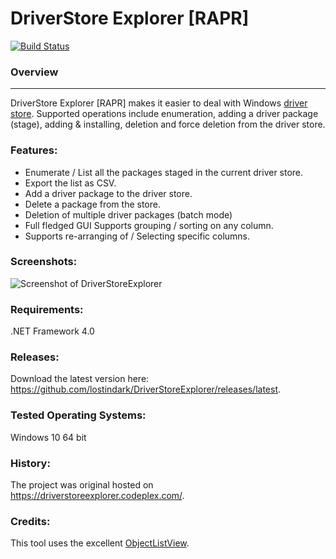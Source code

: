 DriverStore Explorer [RAPR]
===================================================

[![Build Status](https://ci.appveyor.com/api/projects/status/kqtvhfq23am2gq26/branch/master?svg=true)](https://ci.appveyor.com/project/lostindark/driverstoreexplorer/branch/master)

### Overview
--------
DriverStore Explorer [RAPR] makes it easier to deal with Windows [driver store](https://msdn.microsoft.com/en-us/library/ff544868(VS.85).aspx). Supported operations include enumeration, adding a driver package (stage), adding & installing, deletion and force deletion from the driver store.

### Features:
* Enumerate / List all the packages staged in the current driver store.
* Export the list as CSV.
* Add a driver package to the driver store.
* Delete a package from the store.
* Deletion of multiple driver packages (batch mode)
* Full fledged GUI Supports grouping / sorting on any column.
* Supports re-arranging of / Selecting specific columns.

### Screenshots:
![Screenshot of DriverStoreExplorer](https://github.com/lostindark/DriverStoreExplorer/raw/master/Screenshots/Screenshot.png "Screenshot of DriverStoreExplorer")

### Requirements: 
.NET Framework 4.0

### Releases:
Download the latest version here: https://github.com/lostindark/DriverStoreExplorer/releases/latest.

### Tested Operating Systems:
Windows 10 64 bit

### History:
The project was original hosted on https://driverstoreexplorer.codeplex.com/.

### Credits:
This tool uses the excellent [ObjectListView](http://objectlistview.sourceforge.net/cs/index.html).
